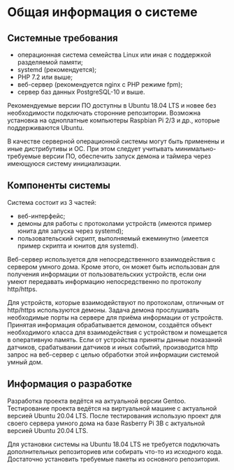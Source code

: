 # Общая информация о системе

## Системные требования
- операционная система семейства Linux или иная с поддержкой разделяемой памяти;
- systemd (рекомендуется);
- PHP 7.2 или выше;
- веб-сервер (рекомендуется nginx с PHP режиме fpm);
- сервер баз данных PostgreSQL-10 и выше.

Рекомендуемые версии ПО доступны в Ubuntu 18.04 LTS и новее без необходимости подключать сторонние репозитории. Возможна установка на одноплатные компьютеры Raspbian Pi 2/3 и др., которые поддерживаются Ubuntu.

В качестве серверной операционной системы могут быть применены и иные дистрибутивы и ОС.
При этом следует учитывать минимально-требуемые версии ПО, обеспечить запуск демона и таймера
через имеющуюся систему инициализации.

## Компоненты системы
Система состоит из 3 частей:
- веб-интерфейс;
- демоны для работы с протоколами устройств (имеются пример юнита для запуска через systemd);
- пользовательский скрипт, выполняемый ежеминутно (имеется пример скрипта и юнитов для systemd).

Веб-сервер используется для непосредственного взаимодействия с сервером умного дома. Кроме этого, он может быть использован для получения информации от пользовательских устройств, если они умеют передавать информацию непосредственно по протоколу http/https.

Для устройств, которые взаимодействуют по протоколам, отличным от http/https используются демоны. Задача демона прослушивать необходимые порты на сервере для приёма информации от устройств. Принятая информация обрабатывается демоном, создаётся объект необходимого класса для взаимодействия с устройством и помещается в оперативную память. Если от устройства приняты данные показаний датчиков, срабатывании датчиков и иных событий, производится http запрос на веб-сервер с целью обработки этой информации системой умный дом.

## Информация о разработке
Разработка проекта ведётся на актуальной версии Gentoo. Тестирование проекта ведётся на виртуальной машине с актуальной версией Ubuntu 20.04 LTS. После тестирования использую проект для своего сервера умного дома на базе Rasberry Pi 3B с актуальной версией Ubuntu 20.04 LTS.

Для установки системы на Ubuntu 18.04 LTS не требуется подключать дополнительных репозиториев или собирать что-то из исходного кода. Достаточно установить требуемые пакеты из основного репозитория.
